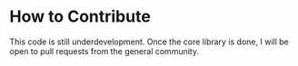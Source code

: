 # How to Contribute 

This code is still underdevelopment.  Once the core library is done,
I will be open to pull requests from the general community.

